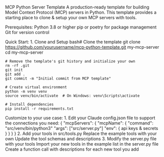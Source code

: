MCP Python Server Template
    A production-ready template for building Model Context Protocol (MCP) servers in Python. This template provides a starting place to clone & setup your own MCP servers with tools.

Prerequisites:
    Python 3.8 or higher
    pip or poetry for package management
    Git for version control

Quick Start:
    1. Clone and Setup
    bash# Clone the template
    git clone https://github.com/yourusername/mcp-python-template.git my-mcp-server
    cd my-mcp-server

    # Remove the template's git history and initialize your own
    rm -rf .git
    git init
    git add .
    git commit -m "Initial commit from MCP template"

    # Create virtual environment
    python -m venv venv
    source venv/bin/activate  # On Windows: venv\Scripts\activate

    # Install dependencies
    pip install -r requirements.txt

Customize to your use case:
    1. Edit your Claude config.json file to support the connections you need:
        {
            "mcpServers": {
                "mcpName": {
                    "command": "src/venv/bin/python3"
                    "args": ["src/server.py"]
                    "env": {
                        api keys & secrets
                    }
                }
            }
        }
    2. Add your tools in src/tools.py
        Replace the example tools with your own
        Update the tool schemas and descriptions
    3. Modify the server.py file with your tools
        Import your new tools in the example list in the server.py file
        Create a function call with descriptions for each new tool you add
